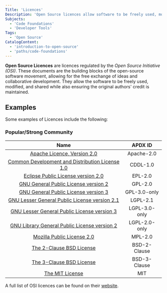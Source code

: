```yaml
---
Title: 'Licences'
Description: 'Open Source licences allow software to be freely used, modified, and shared'
Subjects:
  - 'Code Foundations'
  - 'Developer Tools'
Tags:
  - 'Open Source'
CatalogContent:
  - 'introduction-to-open-source'
  - 'paths/code-foundations'
---
```


**Open Source Licences** are licences regulated by the *Open Source Initiative (OSI)*. These documents are the building blocks of the open-source software movement, allowing for the free exchange of ideas and collaborative development. They allow the software to be freely used, modified, and shared while also ensuring the original authors' credit is maintained.

## Examples

Some examples of Licences include the following:

### Popular/Strong Community

|                                            Name                                               |           APDX ID            |
| :-------------------------------------------------------------------------------------------: | :--------------------------: |
| [Apache Licence, Version 2.0](https://opensource.org/license/apache-2-0/)                        |         Apache-2.0           |
| [Common Development and Distribution License 1.0](https://opensource.org/license/cddl-1-0/)   |         CDDL-1.0             |
| [Eclipse Public License version 2.0](https://opensource.org/license/epl-2-0/)                 |         EPL-2.0              |
| [GNU General Public License version 2](https://opensource.org/license/gpl-2-0/)               |         GPL-2.0              |
| [GNU General Public License version 3](https://opensource.org/license/gpl-3-0/)               |         GPL-3.0-only         |
| [GNU Lesser General Public License version 2.1](https://opensource.org/license/lgpl-2-1/)     |         LGPL-2.1             |
| [GNU Lesser General Public License version 3](https://opensource.org/license/lgpl-3-0/)       |         LGPL-3.0-only        |
| [GNU Library General Public License version 2](https://opensource.org/license/lgpl-2-0/)      |         LGPL-2.0-only        |
| [Mozilla Public License 2.0](https://opensource.org/license/mpl-2-0/)                         |         MPL-2.0              |
| [The 2-Clause BSD License](https://opensource.org/license/bsd-2-clause/)                      |         BSD-2-Clause         |
| [The 3-Clause BSD License](https://opensource.org/license/bsd-3-clause/)                      |         BSD-3-Clause         |
| [The MIT License](https://opensource.org/license/mit/)                                        |         MIT                  |



A full list of OSI licences can be found on their [website](https://opensource.org/licenses/).

